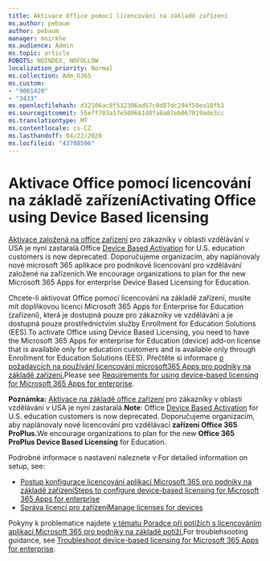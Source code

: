 ```yaml
---
title: Aktivace Office pomocí licencování na základě zařízení
ms.author: pebaum
author: pebaum
manager: mnirkhe
ms.audience: Admin
ms.topic: article
ROBOTS: NOINDEX, NOFOLLOW
localization_priority: Normal
ms.collection: Adm_O365
ms.custom:
- "9001420"
- "3433"
ms.openlocfilehash: d32106ac8f532306ad57c0d87dc294f50ea18fb3
ms.sourcegitcommit: 55eff703a17e500681d8fa6a87eb067019ade3cc
ms.translationtype: MT
ms.contentlocale: cs-CZ
ms.lasthandoff: 04/22/2020
ms.locfileid: "43708596"
---
```

# <a name="activating-office-using-device-based-licensing"></a><span data-ttu-id="4e0d8-102">Aktivace Office pomocí licencování na základě zařízení</span><span class="sxs-lookup"><span data-stu-id="4e0d8-102">Activating Office using Device Based licensing</span></span>

<span data-ttu-id="4e0d8-103">[Aktivace založená na office zařízení](https://aka.ms/officedba) pro zákazníky v oblasti vzdělávání v USA je nyní zastaralá.</span><span class="sxs-lookup"><span data-stu-id="4e0d8-103">Office [Device Based Activation](https://aka.ms/officedba) for U.S. education customers is now deprecated.</span></span> <span data-ttu-id="4e0d8-104">Doporučujeme organizacím, aby naplánovaly nové microsoft 365 aplikace pro podnikové licencování pro vzdělávání založené na zařízeních.</span><span class="sxs-lookup"><span data-stu-id="4e0d8-104">We encourage organizations to plan for the new Microsoft 365 Apps for enterprise Device Based Licensing for Education.</span></span>

<span data-ttu-id="4e0d8-105">Chcete-li aktivovat Office pomocí licencování na základě zařízení, musíte mít doplňkovou licenci Microsoft 365 Apps for Enterprise for Education (zařízení), která je dostupná pouze pro zákazníky ve vzdělávání a je dostupná pouze prostřednictvím služby Enrollment for Education Solutions (EES).</span><span class="sxs-lookup"><span data-stu-id="4e0d8-105">To activate Office using Device Based Licensing, you need to have the Microsoft 365 Apps for enterprise for Education (device) add-on license that is available only for education customers and is available only through Enrollment for Education Solutions (EES).</span></span> <span data-ttu-id="4e0d8-106">Přečtěte si informace [o požadavcích na používání licencování microsoft365 Apps pro podniky na základě zařízení.](https://docs.microsoft.com/deployoffice/device-based-licensing#requirements-for-using-device-based-licensing-for-office-365-proplus)</span><span class="sxs-lookup"><span data-stu-id="4e0d8-106">Please see [Requirements for using device-based licensing for Microsoft 365 Apps for enterprise](https://docs.microsoft.com/deployoffice/device-based-licensing#requirements-for-using-device-based-licensing-for-office-365-proplus).</span></span>

<span data-ttu-id="4e0d8-107">**Poznámka:** [Aktivace na základě office zařízení](https://aka.ms/officedba) pro zákazníky v oblasti vzdělávání v USA je nyní zastaralá.</span><span class="sxs-lookup"><span data-stu-id="4e0d8-107">**Note**: Office [Device Based Activation](https://aka.ms/officedba) for U.S. education customers is now deprecated.</span></span> <span data-ttu-id="4e0d8-108">Doporučujeme organizacím, aby naplánovaly nové licencování pro vzdělávací **zařízení Office 365 ProPlus.**</span><span class="sxs-lookup"><span data-stu-id="4e0d8-108">We encourage organizations to plan for the new **Office 365 ProPlus Device Based Licensing** for Education.</span></span>

<span data-ttu-id="4e0d8-109">Podrobné informace o nastavení naleznete v:</span><span class="sxs-lookup"><span data-stu-id="4e0d8-109">For detailed information on setup, see:</span></span>

- [<span data-ttu-id="4e0d8-110">Postup konfigurace licencování aplikací Microsoft 365 pro podniky na základě zařízení</span><span class="sxs-lookup"><span data-stu-id="4e0d8-110">Steps to configure device-based licensing for Microsoft 365 Apps for enterprise</span></span>](https://docs.microsoft.com/deployoffice/device-based-licensing#steps-to-configure-device-based-licensing-for-office-365-proplus)
- [<span data-ttu-id="4e0d8-111">Správa licencí pro zařízení</span><span class="sxs-lookup"><span data-stu-id="4e0d8-111">Manage licenses for devices</span></span>](https://docs.microsoft.com/Office365/Admin/misc/manage-licenses-for-devices)

<span data-ttu-id="4e0d8-112">Pokyny k problematice najdete [v tématu Poradce při potížích s licencováním aplikací Microsoft 365 pro podniky na základě potíží.](https://docs.microsoft.com/deployoffice/device-based-licensing#troubleshoot-device-based-licensing-for-office-365-proplus)</span><span class="sxs-lookup"><span data-stu-id="4e0d8-112">For troublehsooting guidance, see [Troubleshoot device-based licensing for Microsoft 365 Apps for enterprise](https://docs.microsoft.com/deployoffice/device-based-licensing#troubleshoot-device-based-licensing-for-office-365-proplus).</span></span>
